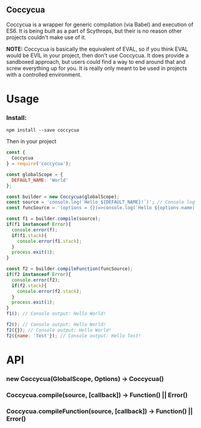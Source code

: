 Coccycua
---

Coccycua is a wrapper for generic compilation (via Babel) and execution of ES6.
It is being built as a part of Scythrops, but their is no reason other projects
couldn't make use of it.

**NOTE:** Coccycua is basically the equivalent of EVAL, so if you think EVAL would
be EVIL in your project, then don't use Coccycua.  It does provide a sandboxed
approach, but users could find a way to end around that and screw everything up
for you.  It is really only meant to be used in projects with a controlled
environment.

Usage
===

### Install:

```shell
npm install --save coccycua
```

Then in your project

```js
const {
  Coccycua
} = require('coccycua');

const globalScope = {
  DEFAULT_NAME: 'World'
};

const builder = new Coccycua(globalScope);
const source = 'console.log(`Hello ${DEFAULT_NAME}!`)'; // Console log exists by default
const funcSource = '(options = {})=>console.log(`Hello ${options.name||DEFAULT_NAME}!`)';

const f1 = builder.compile(source);
if(f1 instanceof Error){
  console.error(f);
  if(f1.stack){
    console.error(f1.stack);
  }
  process.exit(1);
}

const f2 = builder.compileFunction(funcSource);
if(f2 instanceof Error){
  console.error(f2);
  if(f2.stack){
    console.error(f2.stack);
  }
  process.exit(1);
}
f1(); // Console output: Hello World!

f2(); // Console output: Hello World!
f2({}); // Console output: Hello World!
f2({name: 'Test'}); // Console output: Hello Test!
```

API
===

### new Coccycua(GlobalScope, Options) -> Coccycua()

### Coccycua.compile(source, [callback]) -> Function() || Error()

### Coccycua.compileFunction(source, [callback]) -> Function() || Error()
